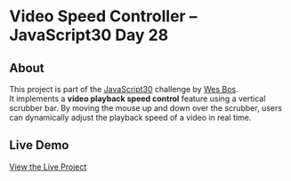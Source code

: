 # Video Speed Controller – JavaScript30 Day 28

## About  
This project is part of the [JavaScript30](https://javascript30.com) challenge by [Wes Bos](https://github.com/wesbos).  
It implements a **video playback speed control** feature using a vertical scrubber bar. By moving the mouse up and down over the scrubber, users can dynamically adjust the playback speed of a video in real time.

## Live Demo  
[View the Live Project](https://m-anees-c.github.io/javascript30/day28-video-speed-controller/)
